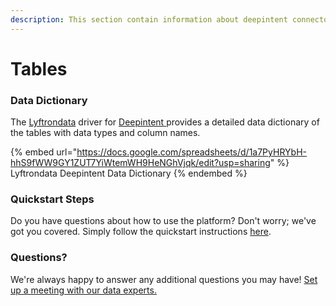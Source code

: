 ```yaml
---
description: This section contain information about deepintent connector tables information
---
```


# Tables

### Data Dictionary

The [Lyftrondata](https://www.lyftrondata.com/) driver for [Deepintent](https://www.lyftrondata.com/integration/deepintent/)[ ](https://www.lyftrondata.com/integration/deepintent/)provides a detailed data dictionary of the tables with data types and column names.

{% embed url="https://docs.google.com/spreadsheets/d/1a7PyHRYbH-hhS9fWW9GY1ZUT7YiWtemWH9HeNGhVjqk/edit?usp=sharing" %}
Lyftrondata Deepintent Data Dictionary
{% endembed %}

### Quickstart Steps

Do you have questions about how to use the platform? Don't worry; we've got you covered. Simply follow the quickstart instructions [here](../../../../quickstart-steps.md).

### Questions? <a href="#questions" id="questions"></a>

We're always happy to answer any additional questions you may have! [Set up a meeting with our data experts.](https://www.lyftrondata.com/book-a-meeting/)

